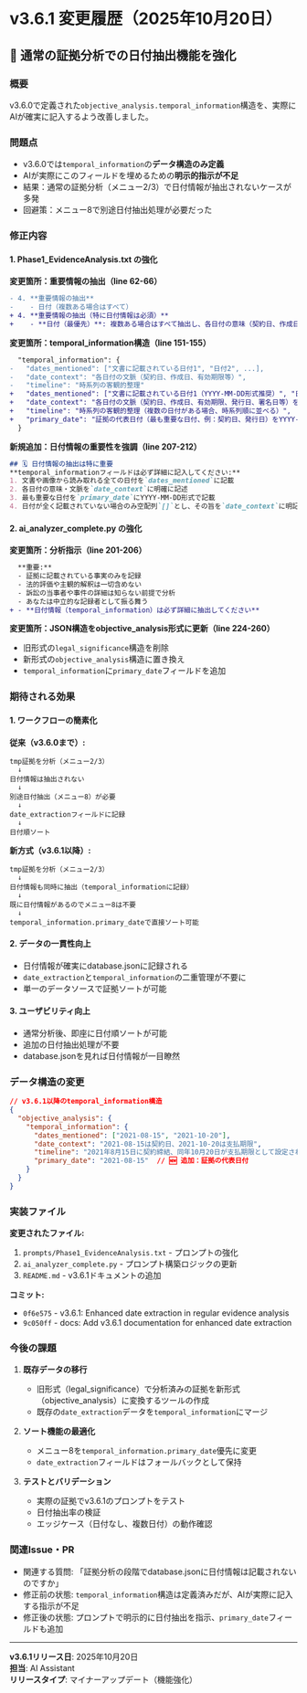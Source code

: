 # v3.6.1 変更履歴（2025年10月20日）

## 📅 通常の証拠分析での日付抽出機能を強化

### 概要
v3.6.0で定義された`objective_analysis.temporal_information`構造を、実際にAIが確実に記入するよう改善しました。

### 問題点
- v3.6.0では`temporal_information`の**データ構造のみ定義**
- AIが実際にこのフィールドを埋めるための**明示的指示が不足**
- 結果：通常の証拠分析（メニュー2/3）で日付情報が抽出されないケースが多発
- 回避策：メニュー8で別途日付抽出処理が必要だった

### 修正内容

#### 1. Phase1_EvidenceAnalysis.txt の強化

**変更箇所：重要情報の抽出（line 62-66）**
```diff
- 4. **重要情報の抽出**
-    - 日付（複数ある場合はすべて）
+ 4. **重要情報の抽出（特に日付情報は必須）**
+    - **日付（最優先）**: 複数ある場合はすべて抽出し、各日付の意味（契約日、作成日、有効期限等）も記録
```

**変更箇所：temporal_information構造（line 151-155）**
```diff
  "temporal_information": {
-   "dates_mentioned": ["文書に記載されている日付1", "日付2", ...],
-   "date_context": "各日付の文脈（契約日、作成日、有効期限等）",
-   "timeline": "時系列の客観的整理"
+   "dates_mentioned": ["文書に記載されている日付1（YYYY-MM-DD形式推奨）", "日付2", ...],
+   "date_context": "各日付の文脈（契約日、作成日、有効期限、発行日、署名日等）を明確に記載",
+   "timeline": "時系列の客観的整理（複数の日付がある場合、時系列順に並べる）",
+   "primary_date": "証拠の代表日付（最も重要な日付、例：契約日、発行日）をYYYY-MM-DD形式で記載"
  }
```

**新規追加：日付情報の重要性を強調（line 207-212）**
```markdown
## 🗓️ 日付情報の抽出は特に重要
**temporal_informationフィールドは必ず詳細に記入してください:**
1. 文書や画像から読み取れる全ての日付を`dates_mentioned`に記載
2. 各日付の意味・文脈を`date_context`に明確に記述
3. 最も重要な日付を`primary_date`にYYYY-MM-DD形式で記載
4. 日付が全く記載されていない場合のみ空配列`[]`とし、その旨を`date_context`に明記
```

#### 2. ai_analyzer_complete.py の強化

**変更箇所：分析指示（line 201-206）**
```diff
  **重要:** 
  - 証拠に記載されている事実のみを記録
  - 法的評価や主観的解釈は一切含めない
  - 訴訟の当事者や事件の詳細は知らない前提で分析
  - あなたは中立的な記録者として振る舞う
+ - **日付情報（temporal_information）は必ず詳細に抽出してください**
```

**変更箇所：JSON構造をobjective_analysis形式に更新（line 224-260）**
- 旧形式の`legal_significance`構造を削除
- 新形式の`objective_analysis`構造に置き換え
- `temporal_information`に`primary_date`フィールドを追加

### 期待される効果

#### 1. ワークフローの簡素化
**従来（v3.6.0まで）:**
```
tmp証拠を分析（メニュー2/3）
  ↓
日付情報は抽出されない
  ↓
別途日付抽出（メニュー8）が必要
  ↓
date_extractionフィールドに記録
  ↓
日付順ソート
```

**新方式（v3.6.1以降）:**
```
tmp証拠を分析（メニュー2/3）
  ↓
日付情報も同時に抽出（temporal_informationに記録）
  ↓
既に日付情報があるのでメニュー8は不要
  ↓
temporal_information.primary_dateで直接ソート可能
```

#### 2. データの一貫性向上
- 日付情報が確実にdatabase.jsonに記録される
- `date_extraction`と`temporal_information`の二重管理が不要に
- 単一のデータソースで証拠ソートが可能

#### 3. ユーザビリティ向上
- 通常分析後、即座に日付順ソートが可能
- 追加の日付抽出処理が不要
- database.jsonを見れば日付情報が一目瞭然

### データ構造の変更

```json
// v3.6.1以降のtemporal_information構造
{
  "objective_analysis": {
    "temporal_information": {
      "dates_mentioned": ["2021-08-15", "2021-10-20"],
      "date_context": "2021-08-15は契約日、2021-10-20は支払期限",
      "timeline": "2021年8月15日に契約締結、同年10月20日が支払期限として設定された",
      "primary_date": "2021-08-15"  // 🆕 追加：証拠の代表日付
    }
  }
}
```

### 実装ファイル

**変更されたファイル:**
1. `prompts/Phase1_EvidenceAnalysis.txt` - プロンプトの強化
2. `ai_analyzer_complete.py` - プロンプト構築ロジックの更新
3. `README.md` - v3.6.1ドキュメントの追加

**コミット:**
- `0f6e575` - v3.6.1: Enhanced date extraction in regular evidence analysis
- `9c050ff` - docs: Add v3.6.1 documentation for enhanced date extraction

### 今後の課題

1. **既存データの移行**
   - 旧形式（legal_significance）で分析済みの証拠を新形式（objective_analysis）に変換するツールの作成
   - 既存の`date_extraction`データを`temporal_information`にマージ

2. **ソート機能の最適化**
   - メニュー8を`temporal_information.primary_date`優先に変更
   - `date_extraction`フィールドはフォールバックとして保持

3. **テストとバリデーション**
   - 実際の証拠でv3.6.1のプロンプトをテスト
   - 日付抽出率の検証
   - エッジケース（日付なし、複数日付）の動作確認

### 関連Issue・PR

- 関連する質問: 「証拠分析の段階でdatabase.jsonに日付情報は記載されないのですか」
- 修正前の状態: `temporal_information`構造は定義済みだが、AIが実際に記入する指示が不足
- 修正後の状態: プロンプトで明示的に日付抽出を指示、`primary_date`フィールドも追加

---

**v3.6.1リリース日**: 2025年10月20日  
**担当**: AI Assistant  
**リリースタイプ**: マイナーアップデート（機能強化）
